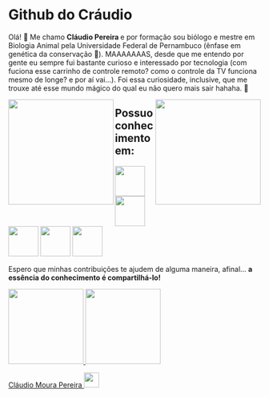 # Github do Cráudio
Olá! 👋 Me chamo <b> Cláudio Pereira </b> e por formação sou biólogo e mestre em Biologia Animal pela Universidade Federal de Pernambuco (ênfase em genética da conservação 🧬). 
MAAAAAAAS, desde que me entendo por gente eu sempre fui bastante curioso e interessado por tecnologia (com fuciona esse carrinho de controle remoto? como o controle da TV funciona mesmo de longe? e por aí vai...). Foi essa curiosidade, inclusive, que me trouxe até esse mundo mágico do qual eu não quero mais sair hahaha.  🤟 



<div> <img align="right" height="210"src = "https://user-images.githubusercontent.com/101600143/167058283-5a788e5c-2f6c-4e2a-bacd-fca415f984d4.gif" /> 

<img align="left" height="210" src = "https://user-images.githubusercontent.com/101600143/167057929-f952fb10-05a7-4d98-b0ef-dd6b317150e1.gif" /> </div>


<div>                                                                                                                                           
<h2> Possuo conhecimento em: </h2>

<img src="https://cdn.jsdelivr.net/gh/devicons/devicon/icons/java/java-original-wordmark.svg" width="60" height="60"/> <img src="https://cdn.jsdelivr.net/gh/devicons/devicon/icons/mysql/mysql-original-wordmark.svg" width="60" height="60"/> <img src="https://cdn.jsdelivr.net/gh/devicons/devicon/icons/spring/spring-original-wordmark.svg" width="60" height="60"/> <img src="https://cdn.jsdelivr.net/gh/devicons/devicon/icons/photoshop/photoshop-line.svg" width="60" height="60"/> <img src="https://cdn.jsdelivr.net/gh/devicons/devicon/icons/git/git-original-wordmark.svg" width="60" height="60"/> 
</div>

Espero que minhas contribuições te ajudem de alguma maneira, afinal... <b> a essência do conhecimento é compartilhá-lo!</b>                                                                                                             

<div>
  <a href="https://github.com/nnetomoura">
  <img height="150em" src="https://github-readme-stats.vercel.app/api?username=nnetomoura&show_icons=true&theme=sift&include_all_commits=true&count_private=true"/>
  <img height="150em" src="https://github-readme-stats.vercel.app/api/top-langs/?username=nnetomoura&layout=compact&langs_count=7&theme=sift"/>
</div>

   
Cláudio Moura Pereira <a href="https://www.linkedin.com/in/claudiomourapereira/" target="_blank"> <img src="https://cdn.jsdelivr.net/gh/devicons/devicon/icons/linkedin/linkedin-original.svg" width="30" height = "30"/>


  

















